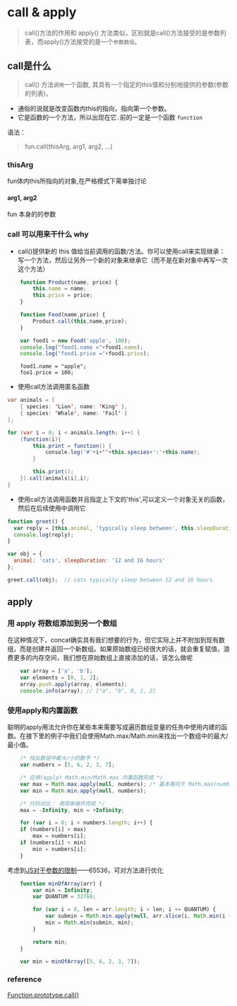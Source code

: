# call & apply

> call()方法的作用和 apply() 方法类似，区别就是call()方法接受的是参数列表，而apply()方法接受的是一个`参数数组`。

## call是什么

> call() 方法`调用`一个函数, 其具有一个指定的this值和分别地提供的参数(参数的列表)。

- 通俗的说就是改变函数内this的指向，指向第一个参数。
- 它是函数的一个方法，所以出现在它`.`前的一定是一个函数 `function`

语法：

>fun.call(thisArg, arg1, arg2, ...)

### thisArg

fun体内this所指向的对象,在严格模式下需单独讨论

#### arg1, arg2  

fun 本身的的参数

### call 可以用来干什么 why

- call()提供新的 this 值给当前调用的函数/方法。你可以使用call来实现继承：写一个方法，然后让另外一个新的对象来继承它（而不是在新对象中再写一次这个方法）

``` javascript
    function Product(name, price) {
        this.name = name;
        this.price = price;
    }

    function Food(name,price) {
        Product.call(this,name,price);
    }

    var food1 = new Food('apple', 100);
    console.log("food1.name ="+food1.name);
    console.log("food1.price ="+food1.price);

```

```
    food1.name = "apple";
    foo1.price = 100;
```

- 使用call方法调用匿名函数

``` java
var animals = [
    { species: 'Lion', name: 'King' },
    { species: 'Whale', name: 'Fail' }
];

for (var i = 0; i < animals.length; i++) {
    (function(i){
        this.print = function() {
            console.log('#'+i+''+this.species+':'+this.name);
        }

        this.print();
    }).call(animals[i],i);
}
```

- 使用call方法调用函数并且指定上下文的'this',可以定义一个对象无关的函数，然后在后续使用中调用它

```javascript
function greet() {
  var reply = [this.animal, 'typically sleep between', this.sleepDuration].join(' ');
  console.log(reply);
}

var obj = {
  animal: 'cats', sleepDuration: '12 and 16 hours'
};

greet.call(obj);  // cats typically sleep between 12 and 16 hours
```

## apply



### 用 apply 将数组添加到另一个数组

在这种情况下，concat确实具有我们想要的行为，但它实际上并不附加到现有数组，而是创建并返回一个新数组。如果原始数组已经很大的话，就会重复赋值，浪费更多的内存空间，我们想在原始数组上直接添加的话，该怎么做呢

``` javascript
    var array = ['a', 'b'];
    var elements = [0, 1, 2];
    array.push.apply(array, elements);
    console.info(array); // ["a", "b", 0, 1, 2]
```

### 使用apply和内置函数

聪明的apply用法允许你在某些本来需要写成遍历数组变量的任务中使用内建的函数。在接下里的例子中我们会使用Math.max/Math.min来找出一个数组中的最大/最小值。

``` javascript
    /* 找出数组中最大/小的数字 */
    var numbers = [5, 6, 2, 3, 7];

    /* 应用(apply) Math.min/Math.max 内置函数完成 */
    var max = Math.max.apply(null, numbers); /* 基本等同于 Math.max(numbers[0], ...) 或 Math.max(5, 6, ..) */
    var min = Math.min.apply(null, numbers);

    /* 代码对比： 用简单循环完成 */
    max = -Infinity, min = +Infinity;

    for (var i = 0; i < numbers.length; i++) {
    if (numbers[i] > max)
        max = numbers[i];
    if (numbers[i] < min) 
        min = numbers[i];
    }
```

考虑到[JS对于参数的限制](https://bugs.webkit.org/show_bug.cgi?id=80797)——65536，可对方法进行优化

```javascript
    function minOfArray(arr) {
        var min = Infinity;
        var QUANTUM = 32768;

        for (var i = 0, len = arr.length; i < len; i += QUANTUM) {
            var submin = Math.min.apply(null, arr.slice(i, Math.min(i + QUANTUM, len)));
            min = Math.min(submin, min);
        }

        return min;
    }

    var min = minOfArray([5, 6, 2, 3, 7]);
```

### reference 
[Function.prototype.call()](https://developer.mozilla.org/zh-CN/docs/Web/JavaScript/Reference/Global_Objects/Function/call)